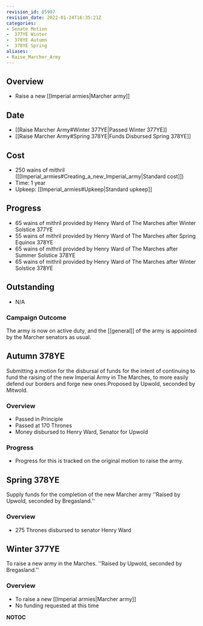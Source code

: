 ```yaml
---
revision_id: 85907
revision_date: 2022-01-24T16:35:21Z
categories:
- Senate Motion
-  377YE Winter
-  378YE Autumn
-  378YE Spring
aliases:
- Raise_Marcher_Army
---
```


## Overview
* Raise a new [[Imperial armies|Marcher army]]

## Date
* [[Raise Marcher Army#Winter 377YE|Passed Winter 377YE]]
* [[Raise Marcher Army#Spring 378YE|Funds Disbursed Spring 378YE]]

## Cost
* 250 wains of mithril ([[Imperial_armies#Creating_a_new_Imperial_army|Standard cost]])
* Time: 1 year
* Upkeep: [[Imperial_armies#Upkeep|Standard upkeep]]

## Progress
* 65 wains of mithril provided by Henry Ward of The Marches after Winter Solstice 377YE
* 55 wains of mithril provided by Henry Ward of The Marches after Spring Equinox 378YE
* 65 wains of mithril provided by Henry Ward of The Marches after Summer Solstice 378YE
* 65 wains of mithril provided by Henry Ward of The Marches after Winter Solstice 378YE

## Outstanding
* N/A

### Campaign Outcome
The army is now on active duty, and the [[general]] of the army is appointed by the Marcher senators as usual.

## Autumn 378YE
Submitting a motion for the disbursal of funds for the intent of continuing to fund the raising of the new Imperial Army in The Marches, to more easily defend our borders and forge new ones.Proposed by Upwold, seconded by Mitwold. 

### Overview
* Passed in Principle
* Passed at 170 Thrones
* Money disbursed to Henry Ward, Senator for Upwold

### Progress
* Progress for this is tracked on the original motion to raise the army.

## Spring 378YE
Supply funds for the completion of the new Marcher army
''Raised by Upwold, seconded by Bregasland.''

### Overview
* 275 Thrones disbursed to senator Henry Ward

## Winter 377YE
To raise a new army in the Marches.
''Raised by Upwold, seconded by Bregasland.''

### Overview
* To raise a new [[Imperial armies|Marcher army]]
* No funding requested at this time





__NOTOC__